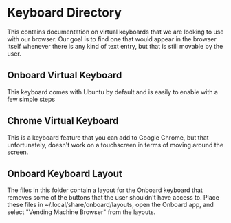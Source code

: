 # Keyboard Directory

This contains documentation on virtual keyboards that we are looking to use with our browser.  Our goal is to find
one that would appear in the browser itself whenever there is any kind of text entry, but that is still movable by
the user.

## Onboard Virtual Keyboard

This keyboard comes with Ubuntu by default and is easily to enable with a few simple steps

## Chrome Virtual Keyboard

This is a keyboard feature that you can add to Google Chrome, but that unfortunately, doesn't work
on a touchscreen in terms of moving around the screen.

## Onboard Keyboard Layout

The files in this folder contain a layout for the Onboard keyboard that removes some of the buttons that the user
shouldn't have access to.  Place these files in ~/.local/share/onboard/layouts, open the Onboard app, and select
"Vending Machine Browser" from the layouts.
